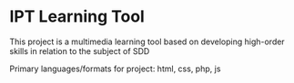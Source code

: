 # IPT Learning Tool

This project is a multimedia learning tool based on developing high-order skills in relation to the subject of SDD

Primary languages/formats for project: html, css, php, js